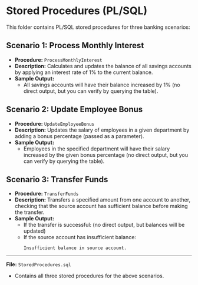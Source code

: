 # Stored Procedures (PL/SQL)

This folder contains PL/SQL stored procedures for three banking scenarios:

## Scenario 1: Process Monthly Interest
- **Procedure:** `ProcessMonthlyInterest`
- **Description:** Calculates and updates the balance of all savings accounts by applying an interest rate of 1% to the current balance.
- **Sample Output:**
  - All savings accounts will have their balance increased by 1% (no direct output, but you can verify by querying the table).

## Scenario 2: Update Employee Bonus
- **Procedure:** `UpdateEmployeeBonus`
- **Description:** Updates the salary of employees in a given department by adding a bonus percentage (passed as a parameter).
- **Sample Output:**
  - Employees in the specified department will have their salary increased by the given bonus percentage (no direct output, but you can verify by querying the table).

## Scenario 3: Transfer Funds
- **Procedure:** `TransferFunds`
- **Description:** Transfers a specified amount from one account to another, checking that the source account has sufficient balance before making the transfer.
- **Sample Output:**
  - If the transfer is successful: (no direct output, but balances will be updated)
  - If the source account has insufficient balance:
    ```
    Insufficient balance in source account.
    ```

---

**File:** `StoredProcedures.sql`
- Contains all three stored procedures for the above scenarios. 